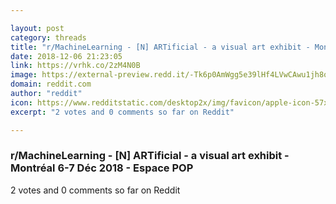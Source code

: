 ```yaml
---

layout: post
category: threads
title: "r/MachineLearning - [N] ARTificial - a visual art exhibit - Montréal 6-7 Déc 2018 - Espace POP"
date: 2018-12-06 21:23:05
link: https://vrhk.co/2zM4N0B
image: https://external-preview.redd.it/-Tk6p0AmWgg5e39lHf4LVwCAwu1jh8osxvDOy5KR1jk.jpg?auto=webp&s=d309d39c1efbf015a9e517e9ffc2f5c1350dcedd
domain: reddit.com
author: "reddit"
icon: https://www.redditstatic.com/desktop2x/img/favicon/apple-icon-57x57.png
excerpt: "2 votes and 0 comments so far on Reddit"

---
```


### r/MachineLearning - [N] ARTificial - a visual art exhibit - Montréal 6-7 Déc 2018 - Espace POP

2 votes and 0 comments so far on Reddit